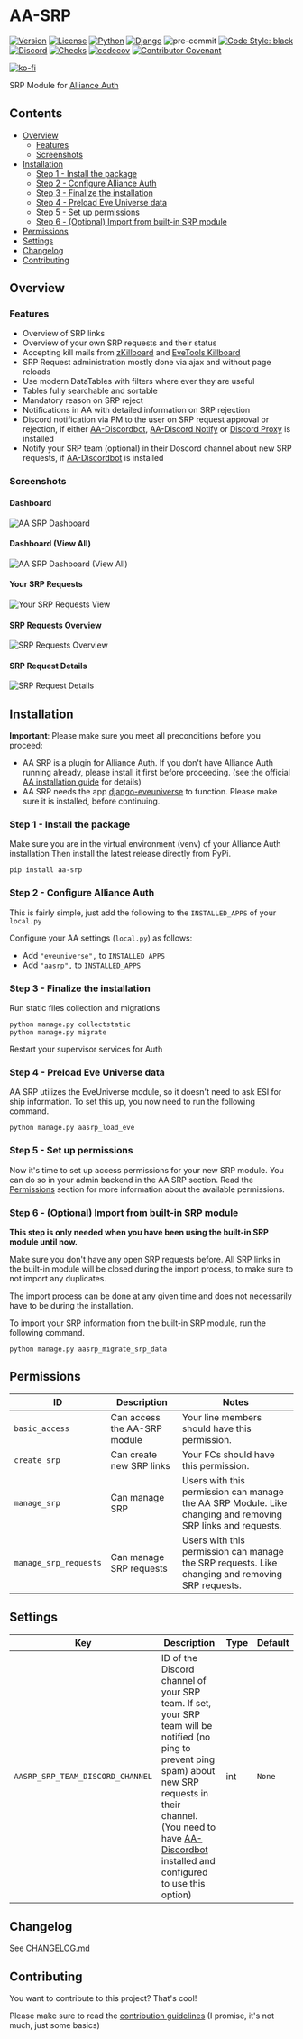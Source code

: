 # AA-SRP

[![Version](https://img.shields.io/pypi/v/aa-srp?label=release)](https://pypi.org/project/aa-srp/)
[![License](https://img.shields.io/github/license/ppfeufer/aa-srp)](https://github.com/ppfeufer/aa-srp/blob/master/LICENSE)
[![Python](https://img.shields.io/pypi/pyversions/aa-srp)](https://pypi.org/project/aa-srp/)
[![Django](https://img.shields.io/pypi/djversions/aa-srp?label=django)](https://pypi.org/project/aa-srp/)
![pre-commit](https://img.shields.io/badge/pre--commit-enabled-brightgreen?logo=pre-commit&logoColor=white)
[![Code Style: black](https://img.shields.io/badge/code%20style-black-000000.svg)](http://black.readthedocs.io/en/latest/)
[![Discord](https://img.shields.io/discord/790364535294132234?label=discord)](https://discord.gg/zmh52wnfvM)
[![Checks](https://github.com/ppfeufer/aa-srp/actions/workflows/automated-checks.yml/badge.svg)](https://github.com/ppfeufer/aa-srp/actions/workflows/automated-checks.yml)
[![codecov](https://codecov.io/gh/ppfeufer/aa-srp/branch/master/graph/badge.svg?token=D63TU2TBIW)](https://codecov.io/gh/ppfeufer/aa-srp)
[![Contributor Covenant](https://img.shields.io/badge/Contributor%20Covenant-2.1-4baaaa.svg)](https://github.com/ppfeufer/aa-srp/blob/master/CODE_OF_CONDUCT.md)

[![ko-fi](https://ko-fi.com/img/githubbutton_sm.svg)](https://ko-fi.com/N4N8CL1BY)

SRP Module for [Alliance Auth](https://gitlab.com/allianceauth/allianceauth)


## Contents

- [Overview](#overview)
    - [Features](#features)
    - [Screenshots](#screenshots)
- [Installation](#overview)
    - [Step 1 - Install the package](#step-1---install-the-package)
    - [Step 2 - Configure Alliance Auth](#step-2---configure-alliance-auth)
    - [Step 3 - Finalize the installation](#step-3---finalize-the-installation)
    - [Step 4 - Preload Eve Universe data](#step-4---preload-eve-universe-data)
    - [Step 5 - Set up permissions](#step-5---set-up-permissions)
    - [Step 6 - (Optional) Import from built-in SRP module](#step-6---optional-import-from-built-in-srp-module)
- [Permissions](#permissions)
- [Settings](#settings)
- [Changelog](#changelog)
- [Contributing](#contributing)


## Overview

### Features

- Overview of SRP links
- Overview of your own SRP requests and their status
- Accepting kill mails from [zKillboard](https://zkillboard.com/) and
  [EveTools Killboard](https://kb.evetools.org/)
- SRP Request administration mostly done via ajax and without page reloads
- Use modern DataTables with filters where ever they are useful
- Tables fully searchable and sortable
- Mandatory reason on SRP reject
- Notifications in AA with detailed information on SRP rejection
- Discord notification via PM to the user on SRP request approval or rejection, if
  either [AA-Discordbot](https://github.com/pvyParts/allianceauth-discordbot),
  [AA-Discord Notify](https://gitlab.com/ErikKalkoken/aa-discordnotify) or
  [Discord Proxy](https://gitlab.com/ErikKalkoken/discordproxy) is installed
- Notify your SRP team (optional) in their Doscord channel about new SRP requests, if
  [AA-Discordbot](https://github.com/pvyParts/allianceauth-discordbot) is installed


### Screenshots

#### Dashboard

![AA SRP Dashboard](https://raw.githubusercontent.com/ppfeufer/aa-srp/master/aasrp/images/aa-srp-dashboard.jpg "AA SRP Dashboard")


#### Dashboard (View All)

![AA SRP Dashboard (View All)](https://raw.githubusercontent.com/ppfeufer/aa-srp/master/aasrp/images/aa-srp-dashboard-view-all.jpg "AA SRP Dashboard (View All)")


#### Your SRP Requests

![Your SRP Requests View](https://raw.githubusercontent.com/ppfeufer/aa-srp/master/aasrp/images/aa-srp-your-requests.jpg "Your SRP Requests View")


#### SRP Requests Overview

![SRP Requests Overview](https://raw.githubusercontent.com/ppfeufer/aa-srp/master/aasrp/images/aa-srp-requests-overview.jpg "SRP Requests Overview")


#### SRP Request Details

![SRP Request Details](https://raw.githubusercontent.com/ppfeufer/aa-srp/master/aasrp/images/aa-srp-request-details.jpg "SRP Request Details")


## Installation

**Important**: Please make sure you meet all preconditions before you proceed:

- AA SRP is a plugin for Alliance Auth. If you don't have Alliance Auth running
  already, please install it first before proceeding. (see the official
  [AA installation guide](https://allianceauth.readthedocs.io/en/latest/installation/allianceauth.html) for details)
- AA SRP needs the app [django-eveuniverse](https://gitlab.com/ErikKalkoken/django-eveuniverse)
  to function. Please make sure it is installed, before continuing.


### Step 1 - Install the package

Make sure you are in the virtual environment (venv) of your Alliance Auth
installation Then install the latest release directly from PyPi.

```shell
pip install aa-srp
```


### Step 2 - Configure Alliance Auth

This is fairly simple, just add the following to the `INSTALLED_APPS` of your `local.py`

Configure your AA settings (`local.py`) as follows:

- Add `"eveuniverse",` to `INSTALLED_APPS`
- Add `"aasrp",` to `INSTALLED_APPS`


### Step 3 - Finalize the installation

Run  static files collection and migrations

```shell
python manage.py collectstatic
python manage.py migrate
```

Restart your supervisor services for Auth


### Step 4 - Preload Eve Universe data

AA SRP utilizes the EveUniverse module, so it doesn't need to ask ESI for ship
information. To set this up, you now need to run the following command.

```shell
python manage.py aasrp_load_eve
```

### Step 5 - Set up permissions

Now it's time to set up access permissions for your new SRP module. You can do so in
your admin backend in the AA SRP section. Read the [Permissions](#permissions)
section for more information about the available permissions.


### Step 6 - (Optional) Import from built-in SRP module

**This step is only needed when you have been using the built-in SRP module until now.**

Make sure you don't have any open SRP requests before. All SRP links in the built-in
module will be closed during the import process, to make sure to not import any
duplicates.

The import process can be done at any given time and does not necessarily have to be
during the installation.

To import your SRP information from the built-in SRP module, run the following command.

```shell
python manage.py aasrp_migrate_srp_data
```


## Permissions

| ID                    | Description                  | Notes                                                                                                       |
|-----------------------|------------------------------|-------------------------------------------------------------------------------------------------------------|
| `basic_access`        | Can access the AA-SRP module | Your line members should have this permission.                                                              |
| `create_srp`          | Can create new SRP links     | Your FCs should have this permission.                                                                       |
| `manage_srp`          | Can manage SRP               | Users with this permission can manage the AA SRP Module. Like changing and removing SRP links and requests. |
| `manage_srp_requests` | Can manage SRP requests      | Users with this permission can manage the SRP requests. Like changing and removing SRP requests.            |


## Settings

| Key                              | Description                                                                                                                                                                                                                                                                                    | Type  | Default  |
|----------------------------------|------------------------------------------------------------------------------------------------------------------------------------------------------------------------------------------------------------------------------------------------------------------------------------------------|-------|----------|
| `AASRP_SRP_TEAM_DISCORD_CHANNEL` | ID of the Discord channel of your SRP team. If set, your SRP team will be notified (no ping to prevent ping spam) about new SRP requests in their channel. (You need to have [AA-Discordbot](https://github.com/pvyParts/allianceauth-discordbot) installed and configured to use this option) | int   | `None`   |


## Changelog

See [CHANGELOG.md](https://github.com/ppfeufer/aa-srp/blob/master/CHANGELOG.md)


## Contributing

You want to contribute to this project? That's cool!

Please make sure to read the [contribution guidelines](https://github.com/ppfeufer/aa-srp/blob/master/CONTRIBUTING.md)
(I promise, it's not much, just some basics)

